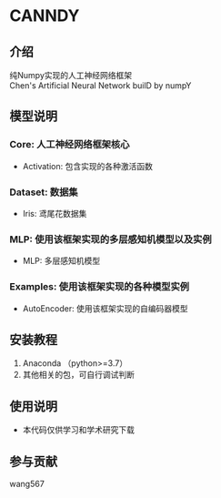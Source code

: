 # CANNDY

## 介绍
纯Numpy实现的人工神经网络框架<br>
Chen's Artificial Neural Network builD by numpY


## 模型说明
### Core: 人工神经网络框架核心
- Activation: 包含实现的各种激活函数
### Dataset: 数据集
- Iris: 鸢尾花数据集
### MLP: 使用该框架实现的多层感知机模型以及实例
- MLP: 多层感知机模型
### Examples: 使用该框架实现的各种模型实例
- AutoEncoder: 使用该框架实现的自编码器模型


## 安装教程

1.  Anaconda （python>=3.7）
2.  其他相关的包，可自行调试判断  


## 使用说明

- 本代码仅供学习和学术研究下载

## 参与贡献

wang567



